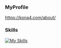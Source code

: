 <!-- https://github.com/lowlighter/metrics -->

### MyProfile

https://kona4.com/about/

### Skills

[![My Skills](https://skillicons.dev/icons?i=ruby,ts,js,go,php,rails,vue,react,graphql,postgres,mysql,aws,docker,github,githubactions)](https://skillicons.dev)
